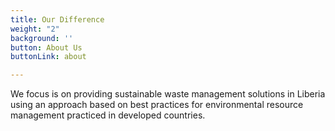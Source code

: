 ```yaml
---
title: Our Difference
weight: "2"
background: ''
button: About Us
buttonLink: about

---
```

We focus is on providing sustainable waste management solutions in Liberia using an approach based on best practices for environmental resource management practiced in developed countries.